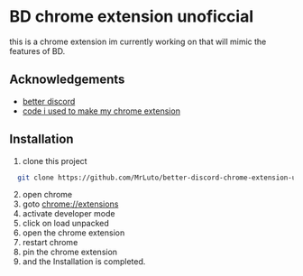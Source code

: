
# BD chrome extension unoficcial

this is a chrome extension im currently working on that will mimic the features of BD.



## Acknowledgements

 - [better discord](https://betterdiscord.app/)
 - [code i used to make my chrome extension](https://github.com/denis-sokolov/chrome-custom-css)
## Installation

1. clone this project

```bash
  git clone https://github.com/MrLuto/better-discord-chrome-extension-unoficcial.git
```
2. open chrome
3. goto [chrome://extensions]()
4. activate developer mode
5. click on load unpacked
6. open the chrome extension
7. restart chrome
8. pin the chrome extension
9. and the Installation is completed.
